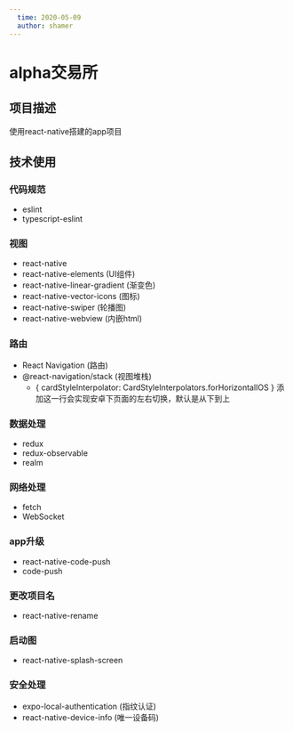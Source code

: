 ```yaml
---
  time: 2020-05-09
  author: shamer
---
```


# alpha交易所

## 项目描述
使用react-native搭建的app项目

## 技术使用

### 代码规范
  - eslint
  - typescript-eslint

### 视图
  - react-native
  - react-native-elements (UI组件)
  - react-native-linear-gradient (渐变色)
  - react-native-vector-icons (图标)
  - react-native-swiper (轮播图)
  - react-native-webview (内嵌html)

### 路由
  - React Navigation (路由)
  - @react-navigation/stack (视图堆栈)
    - { cardStyleInterpolator: CardStyleInterpolators.forHorizontalIOS } 添加这一行会实现安卓下页面的左右切换，默认是从下到上
  
### 数据处理
  - redux
  - redux-observable
  - realm

### 网络处理
  - fetch
  - WebSocket

### app升级
  - react-native-code-push
  - code-push

### 更改项目名
  - react-native-rename

### 启动图
  - react-native-splash-screen

### 安全处理
  - expo-local-authentication (指纹认证)
  - react-native-device-info (唯一设备码)